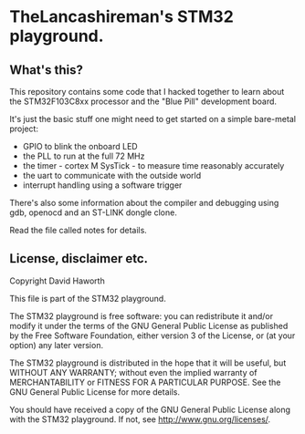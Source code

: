 # TheLancashireman's STM32 playground.

## What's this?

This repository contains some code that I hacked together to learn about the STM32F103C8xx processor
and the "Blue Pill" development board.

It's just the basic stuff one might need to get started on a simple bare-metal project:

* GPIO to blink the onboard LED
* the PLL to run at the full 72 MHz
* the timer - cortex M SysTick - to measure time reasonably accurately
* the uart to communicate with the outside world
* interrupt handling using a software trigger

There's also some information about the compiler and debugging using gdb, openocd and an ST-LINK dongle clone.

Read the file called notes for details.


## License, disclaimer etc.

Copyright David Haworth

This file is part of the STM32 playground.

The STM32 playground is free software: you can redistribute it and/or modify
it under the terms of the GNU General Public License as published by
the Free Software Foundation, either version 3 of the License, or
(at your option) any later version.

The STM32 playground is distributed in the hope that it will be useful,
but WITHOUT ANY WARRANTY; without even the implied warranty of
MERCHANTABILITY or FITNESS FOR A PARTICULAR PURPOSE.  See the
GNU General Public License for more details.

You should have received a copy of the GNU General Public License
along with the STM32 playground.  If not, see <http://www.gnu.org/licenses/>.

